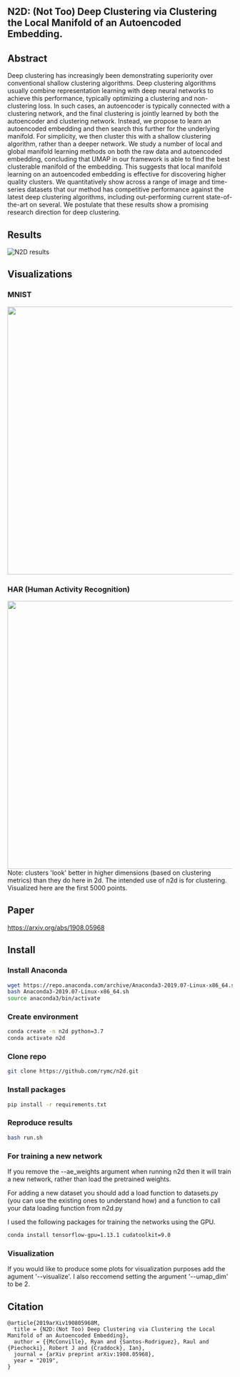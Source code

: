 ## N2D: (Not Too) Deep Clustering via Clustering the Local Manifold of an Autoencoded Embedding.

## Abstract
Deep clustering has increasingly been demonstrating superiority over conventional shallow clustering algorithms. 
Deep clustering algorithms usually combine representation learning with deep neural networks to achieve this performance, typically optimizing a clustering and non-clustering loss.
In such cases, an autoencoder is typically connected with a clustering network, and the final clustering is jointly learned by both the autoencoder and clustering network.
Instead, we propose to learn an autoencoded embedding and then search this further for the underlying manifold.
For simplicity, we then cluster this with a shallow clustering algorithm, rather than a deeper network.
We study a number of local and global manifold learning methods on both the raw data and autoencoded embedding, concluding that UMAP in our framework is able to find the best clusterable manifold of the embedding. This suggests that local manifold learning on an autoencoded embedding is effective for discovering higher quality clusters.
We quantitatively show across a range of image and time-series datasets that our method has competitive performance against the latest deep clustering algorithms, including out-performing current state-of-the-art on several.
We postulate that these results show a promising research direction for deep clustering.

## Results
![N2D results](https://seis.bristol.ac.uk/~rm17770/publications/n2d-results.png)

## Visualizations
### MNIST
<img src="https://seis.bristol.ac.uk/~rm17770/publications/mnist-n2d.png" width="600px">

### HAR (Human Activity Recognition)
<img src="https://seis.bristol.ac.uk/~rm17770/publications/har-n2d.png" width="600px">
Note: clusters 'look' better in higher dimensions (based on clustering metrics) than they do here in 2d. The intended use of n2d is for clustering. Visualized here are the first 5000 points.


## Paper

https://arxiv.org/abs/1908.05968

## Install

### Install Anaconda
```sh
wget https://repo.anaconda.com/archive/Anaconda3-2019.07-Linux-x86_64.sh
bash Anaconda3-2019.07-Linux-x86_64.sh
source anaconda3/bin/activate
```

### Create environment
```sh
conda create -n n2d python=3.7  
conda activate n2d
```
### Clone repo
```sh
git clone https://github.com/rymc/n2d.git
```
### Install packages
```sh
pip install -r requirements.txt
```

### Reproduce results
```sh
bash run.sh
```

### For training a new network
If you remove the --ae_weights argument when running n2d then it will train a new network, rather than load the pretrained weights.

For adding a new dataset you should add a load function to datasets.py (you can use the existing ones to understand how) and a function to call your data loading function from n2d.py

I used the following packages for training the networks using the GPU.
```sh
conda install tensorflow-gpu=1.13.1 cudatoolkit=9.0
```

### Visualization
If you would like to produce some plots for visualization purposes add the agument '--visualize'. I also reccomend setting the argument '--umap_dim' to be 2.

## Citation
```
@article{2019arXiv190805968M,
  title = {N2D:(Not Too) Deep Clustering via Clustering the Local Manifold of an Autoencoded Embedding},
  author = {{McConville}, Ryan and {Santos-Rodriguez}, Raul and {Piechocki}, Robert J and {Craddock}, Ian},
  journal = {arXiv preprint arXiv:1908.05968},
  year = "2019",
}
```
